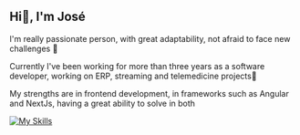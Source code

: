 ## Hi👋, I'm José

I'm really passionate person, with great adaptability, not afraid to face new challenges 🔭

Currently I've been working for more than three years as a software developer, working on ERP, streaming and telemedicine projects🌱

My strengths are in frontend development, in frameworks such as Angular and NextJs, having a great ability to solve in both

[![My Skills](https://skillicons.dev/icons?i=ts,angular,tailwind,nextjs)](https://skillicons.dev)

<!--
**josepita0/josepita0** is a ✨ _special_ ✨ repository because its `README.md` (this file) appears on your GitHub profile.

Here are some ideas to get you started:

- 🔭 I’m currently working on ...
- 🌱 I’m currently learning ...
- 👯 I’m looking to collaborate on ...
- 🤔 I’m looking for help with ...
- 💬 Ask me about ...
- 📫 How to reach me: ...
- 😄 Pronouns: ...
- ⚡ Fun fact: ...
-->
